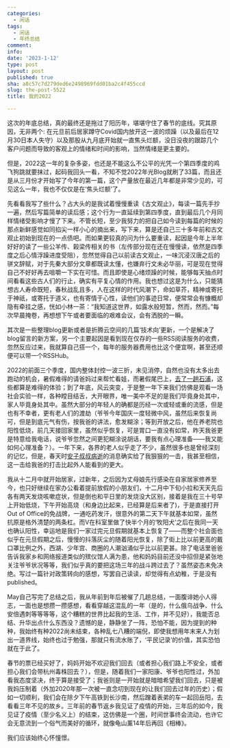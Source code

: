 ```yaml
---
categories:
  - 闲话
tags:
  - 闲话
  - 年终总结
comment: 
info: 
date: '2023-1-12'
type: post
layout: post
published: true
sha: a8c57c7d279ded6e2498969fdd01ba2c4f455ccd
slug: the-post-5522
title: 我的2022

---
```

这次的年底总结，真的最终还是拖过了阳历年，堪堪守住了春节的底线。究其原因，无非两个: 在元旦前后居家蹲守Covid国内放开这一波的烦躁（以及最后在12月30日本人失守）以及那股从九月底开始就一直焦头烂额，没日没夜的跟踪几个客户问题而导致的客观上的情绪和时间的影响，当然情绪是更主要的。

但是，2022这一年的复杂多姿，也还是不能这么不公平的光凭一个第四季度的鸡飞狗跳就要抹过，起码我回头一看，不知不觉2022年光Blog就刷了33篇，而且还是从三月份才开始写了今年的第一篇，这个产量放在最近几年都是非常少见的，可见这么一年，我也不仅仅是在‘焦头烂额’了。

先看看我写了些什么？占大头的是我试着慢慢重读《古文观止》，每读一篇先手抄一遍，然后写篇简单的读后感；这个行为一直延续到第四季度，直到最后几个月同样情绪受影响才慢了下来。不管长短，至少我努力的把自己如今读到每篇的时候的那点新鲜感觉如同掐尖一样小心的摘出来，写下来，算是还自己三十多年前和古文观止初始到现在的一点债吧。而如果更较真的问为什么要重读，起因是今年上半年好好的读了一些公羊传、榖梁传相关的书（左传部分现在还在慢慢读，依然是四季度之后心情浮躁进度受阻），忽然觉得自己以前读古文观止，一味沉浸汉唐之后的骈文辞赋，对于先秦大部分文章都既读太懂，也嫌弃行文未必华丽，可是现在觉得自己不好好再去咀嚼一下实在可惜。而且即使是心绪烦躁的时候，能够每天抽点时间看看这些古人们的行止，确实有平复心情的作用。我也想过这是为什么，只能猜想古人寿命既短，春秋战乱且多，人在这样的时代风潮下，命如草芥，精神或寄托于神祇，或寄托于道义，也有寄情于心性，读他们的事迹日常，便常常会有慷概却隐有牵挂之感，恍如小林一茶：“我知道这世界，如露水般短暂，然而，然而。”每次早晨掩卷，再想想下午或者要面临的艰难会议，会有洒脱的一瞬。

其次是一些整理blog更新或者是折腾云空间的几篇‘技术向’更新，一个是解决了blog留言的新方案，另一个主要起因是看到现在仅存的一些RSS阅读服务的收费，忽然反应过来，我就算自己搭一个，每年的服务器费用也比这个便宜啊，甚至还顺便可以带一个RSSHub。

2022的前面三个季度，国内整体封控一波三折，未见消停，自然也没有太多出去跑动的机会，暑假难得的请爸妈过来帮忙看娃，而暑假尾巴上，[去了一趟石浦](https://shinemoon.github.io/the-post-1197)，这些都算是难得的体验；到了年底，风云突变，于是整一年下来我们仿佛是观看一场社会实验一样，各种瞠目结舌，大开眼界，唯一美中不足的是我们毕竟身处其中，家人毕竟身处其中。虽然大部分的年轻人的确都是历经一次或轻或重的流感，但是也有不幸者，更有老人们的渡劫（爷爷今年国庆一度轻微中风，虽然后来恢复尚可，但是到底元气有伤，按我爸的讲法，愈发糊涂；等到开放之后，他在养老院也阳性低烧，前几天接回家里，虽然似乎恢复，可是胃口一直没有如常，昨天我爸更是特意给我电话，说爷爷忽然之间更犯糊涂说胡话，要我有点心理准备——我又能如何心理准备？）。一年下来，各界的老人似乎走了不少，虽然很多也是曾经深刻的记忆，但是，春天时[安子叔叔病逝](https://shinemoon.github.io/the-post-805)的消息确实给了我狠狠的一击，我甚至相信，这一击给我爸的打击比起外人能看到的更大。

我从十二月中就开始居家，过新年，之后因为丈母娘先行感染在自家居家修养至今，也只好继续在家办公看着提前放假的小朋友们，十二月中下旬小拉和天天先后各有两天发烧咳嗽症状，但是倒也和平日里的发烧没大区别，接着是我在三十号早上开始低烧，下午开始高烧（和身边比起来，已经算是后来者了)，于是直接打开Out of Office的免战牌，一通吃药发汗，很意外的第二天下午就基本如常，虽然抗原是格外清楚的两条杠。而V在科室里做了快半个月的‘牧阳犬’之后在我同一天也确认阳性，幸运地是我们一家过完元旦假期就基本上恢复了——而整个社会面也似乎在元旦假期之后，慢慢的抖落灰尘的随着阳光恢复，除了街上比以前更高的戴口罩比例之外，西湖、少年宫、商圈的人潮汹涌似乎比以前更甚。除了电话里爸爸告诉我家乡和网络报道类似的殡仪馆人满为患，他和妈妈目前还没中招但是紧张地关注爷爷状况等等，我们似乎真的要把这场三年的战斗跨过去了？虽然姿态未免决绝。写过一篇针对政策转向的感想，写罢自己读读，却觉得有点幼稚，于是没有published。

May自己写完了总结之后，我从年前到年后被催了几趟总结，一面腹诽她小人得志，一面也是想攒一攒感想，看看穿越这混乱的一年（是的，什么俄乌战争、什么安倍遇刺等等等等，这个糟糕的世界比起我的生活、工作，并不见好），我能否总结、升华出点什么东西没？遗憾的是，静静坐了一阵，恐怕不能，因为提到的种种，我始终有种2022尚未结束，各种乱七八糟的端倪，即使我想用年末来人为划出一道界线，始终也过于勉强，那就只有流水账了，‘平民记录’的价值，其实恐怕就在于此了。

春节的票已经买好了，妈妈开始不欢迎我们回去（或者担心我们路上不安全，或者担心我们会带杭州毒株回去？），但是，随着我们一家阳康、爷爷也阳性过，外加看我态度坚决，终于算是接受了；我爸则是一开始就是暗暗希望我们回去，只是被我妈压制着（外加2020年那一次被一直念叨到现在的让我们回去过年的历史）；假如一切顺利，我们会在除夕下午高铁到长沙南，然后蹭着表弟的车一起回岳阳，去看看三年不见的故乡。三年前的春节返乡我见证了疫情的开始，三年后的如今，我见证了疫情（至少名义上）的结束，这仿佛是一个圈，时间世事终会流动，也许它会无意流到一个俗气而美好的循环，就像龟山薰14年后再回《相棒》。

我们应该始终心怀憧憬。





